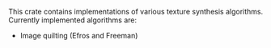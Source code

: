 This crate contains implementations of various texture synthesis algorithms.
Currently implemented algorithms are:

* Image quilting (Efros and Freeman)

